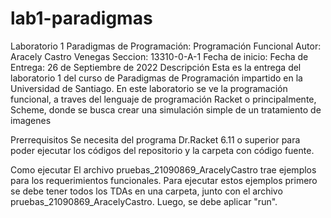 # lab1-paradigmas

Laboratorio 1 Paradigmas de Programación: Programación Funcional
Autor: Aracely Castro Venegas
Seccion: 13310-0-A-1
Fecha de inicio: 
Fecha de Entrega: 26 de Septiembre de 2022
Descripción
Esta es la entrega del laboratorio 1 del curso de Paradigmas de Programación 
impartido en la Universidad de Santiago. En este laboratorio se ve la programación 
funcional, a traves del lenguaje de programación Racket o principalmente, Scheme, donde 
se busca crear una simulación simple de un tratamiento de imagenes

Prerrequisitos
Se necesita del programa Dr.Racket 6.11 o superior para poder ejecutar los códigos 
del repositorio y la carpeta con código fuente.

Como ejecutar
El archivo pruebas_21090869_AracelyCastro trae ejemplos para los requerimientos funcionales. Para ejecutar 
estos ejemplos primero se debe tener todos los TDAs en una carpeta, junto con el archivo pruebas_21090869_AracelyCastro. Luego, se 
debe aplicar "run".